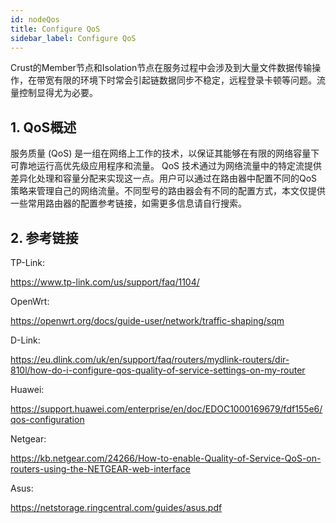 ```yaml
---
id: nodeQos
title: Configure QoS
sidebar_label: Configure QoS
---
```


Crust的Member节点和Isolation节点在服务过程中会涉及到大量文件数据传输操作，在带宽有限的环境下时常会引起链数据同步不稳定，远程登录卡顿等问题。流量控制显得尤为必要。

## 1. QoS概述

服务质量 (QoS) 是一组在网络上工作的技术，以保证其能够在有限的网络容量下可靠地运行高优先级应用程序和流量。 QoS 技术通过为网络流量中的特定流提供差异化处理和容量分配来实现这一点。用户可以通过在路由器中配置不同的QoS策略来管理自己的网络流量。不同型号的路由器会有不同的配置方式，本文仅提供一些常用路由器的配置参考链接，如需更多信息请自行搜索。

## 2. 参考链接

TP-Link:

https://www.tp-link.com/us/support/faq/1104/

OpenWrt:

https://openwrt.org/docs/guide-user/network/traffic-shaping/sqm

D-Link:

https://eu.dlink.com/uk/en/support/faq/routers/mydlink-routers/dir-810l/how-do-i-configure-qos-quality-of-service-settings-on-my-router

Huawei:

https://support.huawei.com/enterprise/en/doc/EDOC1000169679/fdf155e6/qos-configuration

Netgear:

https://kb.netgear.com/24266/How-to-enable-Quality-of-Service-QoS-on-routers-using-the-NETGEAR-web-interface

Asus:

https://netstorage.ringcentral.com/guides/asus.pdf
